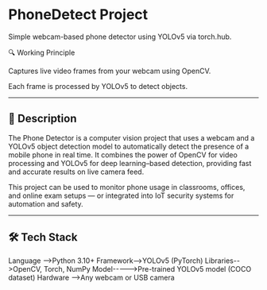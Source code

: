 # PhoneDetect Project

Simple webcam-based phone detector using YOLOv5 via torch.hub.


🔍 Working Principle

Captures live video frames from your webcam using OpenCV.

Each frame is processed by YOLOv5 to detect objects.


---

## 📘 Description
The Phone Detector is a computer vision project that uses a webcam and a YOLOv5 object detection model to automatically detect the presence of a mobile phone in real time.
It combines the power of OpenCV for video processing and YOLOv5 for deep learning–based detection, providing fast and accurate results on live camera feed.

This project can be used to monitor phone usage in classrooms, offices, and online exam setups — or integrated into IoT security systems for automation and safety.

---

## 🛠️ Tech Stack

Language	-->Python 3.10+
Framework-->YOLOv5 (PyTorch)
Libraries-->OpenCV, Torch, NumPy
Model----->Pre-trained YOLOv5 model (COCO dataset)
Hardware	-->Any webcam or USB camera
